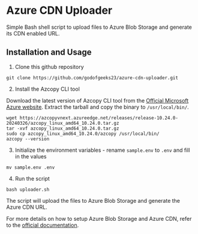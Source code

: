 # Azure CDN Uploader

Simple Bash shell script to upload files to Azure Blob Storage and generate its CDN enabled URL.

## Installation and Usage

1. Clone this github repository

```
git clone https://github.com/godofgeeks23/azure-cdn-uploader.git
```

2. Install the Azcopy CLI tool

Download the latest version of Azcopy CLI tool from the [Official Microsoft Azure website](https://learn.microsoft.com/en-us/azure/storage/common/storage-use-azcopy-v10#download-azcopy). Extract the tarball and copy the binary to `/usr/local/bin/`.

```
wget https://azcopyvnext.azureedge.net/releases/release-10.24.0-20240326/azcopy_linux_amd64_10.24.0.tar.gz
tar -xvf azcopy_linux_amd64_10.24.0.tar.gz
sudo cp azcopy_linux_amd64_10.24.0/azcopy /usr/local/bin/
azcopy --version
```

3. Initialize the environment variables - rename `sample.env` to `.env` and fill in the values

```
mv sample.env .env
```

4. Run the script

```
bash uploader.sh
```

The script will upload the files to Azure Blob Storage and generate the Azure CDN URL.

For more details on how to setup Azure Blob Storage and Azure CDN, refer to the [official documentation](https://learn.microsoft.com/en-us/azure/cdn/cdn-create-a-storage-account-with-cdn).
